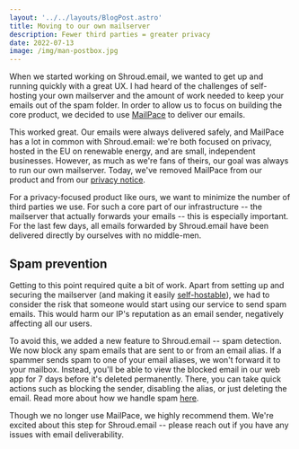 ```yaml
---
layout: '../../layouts/BlogPost.astro'
title: Moving to our own mailserver
description: Fewer third parties = greater privacy
date: 2022-07-13
image: /img/man-postbox.jpg
---
```


When we started working on Shroud.email, we wanted to get up and running quickly with a great UX. I had heard of the challenges of self-hosting your own mailserver and the amount of work needed to keep your emails out of the spam folder. In order to allow us to focus on building the core product, we decided to use [MailPace](https://mailpace.com/) to deliver our emails.

This worked great. Our emails were always delivered safely, and MailPace has a lot in common with Shroud.email: we're both focused on privacy, hosted in the EU on renewable energy, and are small, independent businesses. However, as much as we're fans of theirs, our goal was always to run our own mailserver. Today, we've removed MailPace from our product and from our [privacy notice](/privacy).

For a privacy-focused product like ours, we want to minimize the number of third parties we use. For such a core part of our infrastructure -- the mailserver that actually forwards your emails -- this is especially important. For the last few days, all emails forwarded by Shroud.email have been delivered directly by ourselves with no middle-men.

## Spam prevention

Getting to this point required quite a bit of work. Apart from setting up and securing the mailserver (and making it easily [self-hostable](/docs/deployment/self-host/)), we had to consider the risk that someone would start using our service to send spam emails. This would harm our IP's reputation as an email sender, negatively affecting all our users.

To avoid this, we added a new feature to Shroud.email -- spam detection. We now block any spam emails that are sent to or from an email alias. If a spammer sends spam to one of your email aliases, we won't forward it to your mailbox. Instead, you'll be able to view the blocked email in our web app for 7 days before it's deleted permanently. There, you can take quick actions such as blocking the sender, disabling the alias, or just deleting the email. Read more about how we handle spam [here](/docs/product/spam/).

Though we no longer use MailPace, we highly recommend them. We're excited about this step for Shroud.email -- please reach out if you have any issues with email deliverability.

